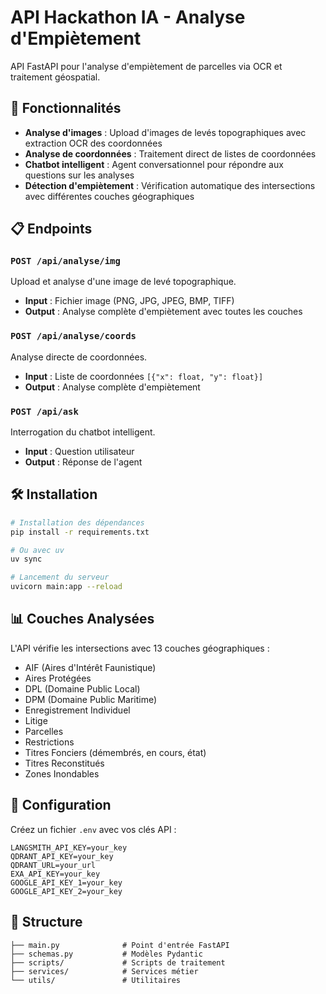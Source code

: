 # API Hackathon IA - Analyse d'Empiètement

API FastAPI pour l'analyse d'empiètement de parcelles via OCR et traitement géospatial.

## 🚀 Fonctionnalités

- **Analyse d'images** : Upload d'images de levés topographiques avec extraction OCR des coordonnées
- **Analyse de coordonnées** : Traitement direct de listes de coordonnées
- **Chatbot intelligent** : Agent conversationnel pour répondre aux questions sur les analyses
- **Détection d'empiètement** : Vérification automatique des intersections avec différentes couches géographiques

## 📋 Endpoints

### `POST /api/analyse/img`
Upload et analyse d'une image de levé topographique.
- **Input** : Fichier image (PNG, JPG, JPEG, BMP, TIFF)
- **Output** : Analyse complète d'empiètement avec toutes les couches

### `POST /api/analyse/coords`
Analyse directe de coordonnées.
- **Input** : Liste de coordonnées `[{"x": float, "y": float}]`
- **Output** : Analyse complète d'empiètement

### `POST /api/ask`
Interrogation du chatbot intelligent.
- **Input** : Question utilisateur
- **Output** : Réponse de l'agent

## 🛠️ Installation

```bash
# Installation des dépendances
pip install -r requirements.txt

# Ou avec uv
uv sync

# Lancement du serveur
uvicorn main:app --reload
```

## 📊 Couches Analysées

L'API vérifie les intersections avec 13 couches géographiques :
- AIF (Aires d'Intérêt Faunistique)
- Aires Protégées
- DPL (Domaine Public Local)
- DPM (Domaine Public Maritime)
- Enregistrement Individuel
- Litige
- Parcelles
- Restrictions
- Titres Fonciers (démembrés, en cours, état)
- Titres Reconstitués
- Zones Inondables

## 🔧 Configuration

Créez un fichier `.env` avec vos clés API :
```
LANGSMITH_API_KEY=your_key
QDRANT_API_KEY=your_key
QDRANT_URL=your_url
EXA_API_KEY=your_key
GOOGLE_API_KEY_1=your_key
GOOGLE_API_KEY_2=your_key
```

## 📁 Structure

```
├── main.py              # Point d'entrée FastAPI
├── schemas.py           # Modèles Pydantic
├── scripts/             # Scripts de traitement
├── services/            # Services métier
└── utils/               # Utilitaires
```